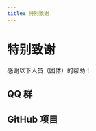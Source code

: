 ```yaml
---
title: 特别致谢
---
```


# 特别致谢

感谢以下人员（团体）的帮助！

## QQ 群

<!-- [Hexo - 287306637](https://jq.qq.com/?_wv=1027&k=5BmwNC0) -->

## GitHub 项目

<!-- [HelloGitHub](https://github.com/521xueweihan/HelloGitHub) -->

